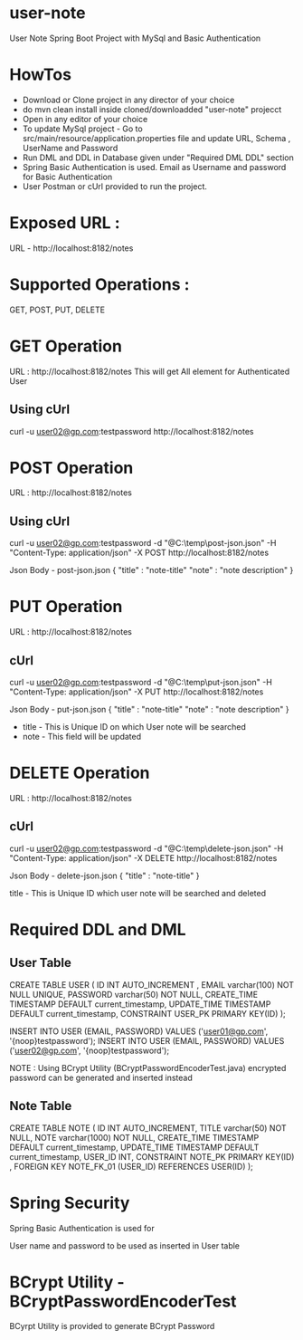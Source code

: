 # user-note
User Note Spring Boot Project with MySql and Basic Authentication

# HowTos
- Download or Clone project in any director of your choice
- do mvn clean install inside cloned/downloadded "user-note" projecct
- Open in any editor of your choice
- To update MySql project - Go to src/main/resource/application.properties file
	and update URL, Schema , UserName and Password
- Run DML and DDL in Database given under "Required DML DDL" section
- Spring Basic Authentication is used. Email as Username and password for Basic Authentication
- User Postman or cUrl provided to run the project.

# Exposed URL : 
URL - http://localhost:8182/notes

# Supported Operations : 

GET, POST, PUT, DELETE

# GET Operation 
URL : http://localhost:8182/notes
This will get All element for Authenticated User

Using cUrl
-----------
curl -u user02@gp.com:testpassword http://localhost:8182/notes

# POST Operation 
URL : http://localhost:8182/notes

Using cUrl  
---------------
curl -u user02@gp.com:testpassword -d "@C:\temp\post-json.json" -H "Content-Type: application/json" -X POST http://localhost:8182/notes

Json Body - post-json.json
{
	"title" : "note-title"
	"note" : "note description"
}

# PUT Operation 

URL : http://localhost:8182/notes

cUrl
-----------------
curl -u user02@gp.com:testpassword -d "@C:\temp\put-json.json" -H "Content-Type: application/json" -X PUT http://localhost:8182/notes

Json Body - put-json.json
{
	"title" : "note-title"
	"note" : "note description"
}

- title - This is Unique ID on which User note will be searched
- note - This field will be updated

# DELETE Operation 
URL : http://localhost:8182/notes

cUrl
--------------
curl -u user02@gp.com:testpassword -d "@C:\temp\delete-json.json" -H "Content-Type: application/json" -X DELETE http://localhost:8182/notes

Json Body - delete-json.json
{
	"title" : "note-title"
}

title - This is Unique ID which user note will be searched and deleted

# Required DDL and DML

User Table 
----------------
CREATE TABLE USER (
	ID	INT AUTO_INCREMENT ,
	EMAIL varchar(100) NOT NULL UNIQUE,
    PASSWORD varchar(50) NOT NULL,
    CREATE_TIME TIMESTAMP DEFAULT current_timestamp,
    UPDATE_TIME TIMESTAMP DEFAULT current_timestamp,
    CONSTRAINT USER_PK PRIMARY KEY(ID)
);

INSERT INTO USER (EMAIL, PASSWORD) VALUES ('user01@gp.com', '{noop}testpassword');
INSERT INTO USER (EMAIL, PASSWORD) VALUES ('user02@gp.com', '{noop}testpassword');

NOTE : Using BCrypt Utility (BCryptPasswordEncoderTest.java) encrypted password can be generated and inserted instead

Note Table
-----------------
CREATE TABLE NOTE (
	ID INT AUTO_INCREMENT,
    TITLE varchar(50) NOT NULL,
    NOTE varchar(1000) NOT NULL,
    CREATE_TIME TIMESTAMP DEFAULT current_timestamp,
    UPDATE_TIME TIMESTAMP DEFAULT current_timestamp,
    USER_ID INT,
    CONSTRAINT NOTE_PK PRIMARY KEY(ID) ,
    FOREIGN KEY NOTE_FK_01 (USER_ID) REFERENCES USER(ID)
);

# Spring Security
Spring Basic Authentication is used for

User name and password to be used as inserted in User table

# BCrypt Utility - BCryptPasswordEncoderTest
BCyrpt Utility is provided to generate BCrypt Password